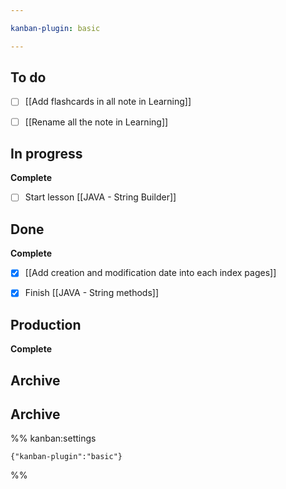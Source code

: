 ```yaml
---

kanban-plugin: basic

---
```


## To do

- [ ] [[Add flashcards in all note in Learning]]
- [ ] [[Rename all the note in Learning]]


## In progress

**Complete**
- [ ] Start lesson [[JAVA - String Builder]]


## Done

**Complete**
- [x] [[Add creation and modification date into each index pages]]
- [x] Finish [[JAVA - String methods]]


## Production

**Complete**


## Archive



## Archive





%% kanban:settings
```
{"kanban-plugin":"basic"}
```
%%